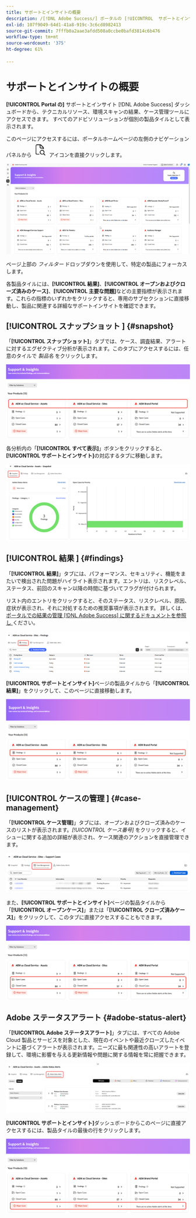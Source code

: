 ```yaml
---
title: サポートとインサイトの概要
description: /[!DNL Adobe Success/] ポータルの [!UICONTROL  サポートとインサイト ] ダッシュボードでは、テクニカルリソース、環境スキャンの結果、ケース管理ツールにアクセスできます。
exl-id: 107f9049-64d1-41a8-919c-3c6cd8982413
source-git-commit: 7fffb0a2aae3afdd508a0ccbe0bafd3814c6b476
workflow-type: tm+mt
source-wordcount: '375'
ht-degree: 61%

---
```


# サポートとインサイトの概要

**[!UICONTROL Portal の]** サポートとインサイト [!DNL Adobe Success] ダッシュボードから、テクニカルリソース、環境スキャンの結果、ケース管理ツールにアクセスできます。 すべてのアドビソリューションが個別の製品タイルとして表示されます。

このページにアクセスするには、ポータルホームページの左側のナビゲーションパネルから ![support-and-insights-icon](/help/adobe-success-portal/assets/support-and-insight-icon.png) アイコンを直接クリックします。

![support-and-insights-landing-page](/help/adobe-success-portal/assets/support-and-insights-landing-page.png)

ページ上部の *フィルター* ドロップダウンを使用して、特定の製品にフォーカスします。

各製品タイルには、**[!UICONTROL 結果]**、**[!UICONTROL オープンおよびクローズ済みのケース]**、**[!UICONTROL 主要な問題]**&#x200B;などの主要指標が表示されます。これらの指標のいずれかをクリックすると、専用のサブセクションに直接移動し、製品に関連する詳細なサポートインサイトを確認できます。

## [!UICONTROL  スナップショット ] {#snapshot}

「**[!UICONTROL スナップショット]**」タブでは、ケース、調査結果、アラートに対するエグゼクティブ分析が表示されます。このタブにアクセスするには、任意のタイルで *製品名* をクリックします。

![snapshot-from-support-and-insights-card](/help/adobe-success-portal/assets/snapshot-from-support-insights-card.png)

各分析内の「**[!UICONTROL すべて表示]**」ボタンをクリックすると、**[!UICONTROL サポートとインサイト]**&#x200B;の対応するタブに移動します。

![snapshot-tab](/help/adobe-success-portal/assets/snapshot-tab-support-and-insights.png)

## [!UICONTROL  結果 ] {#findings}

「**[!UICONTROL 結果]**」タブには、パフォーマンス、セキュリティ、機能をまたいで検出された問題がハイライト表示されます。エントリは、リスクレベル、ステータス、前回のスキャン以降の時間に基づいてフラグが付けられます。

リスト内のエントリをクリックすると、そのステータス、リスクレベル、原因、症状が表示され、それに対処するための推奨事項が表示されます。 詳しくは、[ ポータルでの結果の管理  [!DNL Adobe Success]  に関するドキュメントを参照し ](/help/adobe-success-portal/technical-persona/support-and-insights/manage-findings-adobe-success-portal.md) ください。

![findings-tab](/help/adobe-success-portal/assets/findings-tab-support-and-insights.png)

**[!UICONTROL サポートとインサイト]**&#x200B;ページの製品タイルから「**[!UICONTROL 結果]**」をクリックして、このページに直接移動します。

![findings-from-support-and-insights-card](/help/adobe-success-portal/assets/findings-from-support-and-insights-card.png)

## [!UICONTROL  ケースの管理 ] {#case-management}

「**[!UICONTROL ケース管理]**」タブには、オープンおよびクローズ済みのケースのリストが表示されます。*[!UICONTROL ケース番号]* をクリックすると、イシューに関する追加の詳細が表示され、ケース関連のアクションを直接管理できます。

![case-management-tab](/help/adobe-success-portal/assets/case-management-tab-support-and-insights.png)

また、**[!UICONTROL サポートとインサイト]**&#x200B;ページの製品タイルから「**[!UICONTROL オープンケース]**」または「**[!UICONTROL クローズ済みケース]**」をクリックして、このタブに直接アクセスすることもできます。

![case-management-from-support-and-insights-card](/help/adobe-success-portal/assets/case-management-from-support-insights-card.png)

## Adobe ステータスアラート {#adobe-status-alert}

「**[!UICONTROL Adobe ステータスアラート]**」タブには、すべての Adobe Cloud 製品とサービスを対象とした、現在のイベントや最近クローズしたイベントに基づくアラートが表示されます。ニーズに最も関連性の高いアラートを登録して、環境に影響を与える更新情報や問題に関する情報を常に把握できます。

![adobe-status-alert-tab](/help/adobe-success-portal/assets/status-alert-tab-support-and-insights.png)

**[!UICONTROL サポートとインサイト]**&#x200B;ダッシュボードからこのページに直接アクセスするには、製品タイルの最後の行をクリックします。

![adobe-status-alert-support-and-insights-card](/help/adobe-success-portal/assets/status-alerts-from-support-insights-card.png)
